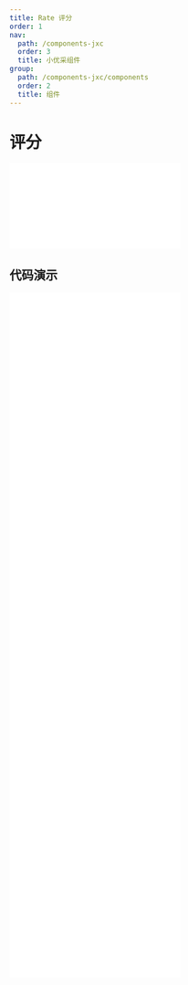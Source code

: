 ```yaml
---
title: Rate 评分
order: 1
nav:
  path: /components-jxc
  order: 3
  title: 小优采组件
group:
  path: /components-jxc/components
  order: 2
  title: 组件
---
```


# 评分

<div>
<embed src="@docs-common/rate/index.md"></embed>
</div>
        
## 代码演示

<Row gutter=8>

  <Col span=12>
    
  <div class="code-box"><embed src="@abiz-rc-jxc/rate/demo/basic-rate-jxc.md"></embed></div>
          
  <div class="code-box"><embed src="@abiz-rc-jxc/rate/demo/text-rate-jxc.md"></embed></div>
          
  <div class="code-box"><embed src="@abiz-rc-jxc/rate/demo/clear-rate-jxc.md"></embed></div>
          
  <div class="code-box"><embed src="@abiz-rc-jxc/rate/demo/character-function-rate-jxc.md"></embed></div>
          
  </Col>
          
  <Col span=12>
    
  <div class="code-box"><embed src="@abiz-rc-jxc/rate/demo/half-rate-jxc.md"></embed></div>
          
  <div class="code-box"><embed src="@abiz-rc-jxc/rate/demo/disabled-rate-jxc.md"></embed></div>
          
  <div class="code-box"><embed src="@abiz-rc-jxc/rate/demo/character-rate-jxc.md"></embed></div>
          
  </Col>
          
</Row>
        
<div><embed src="@docs-common/rate/index-api.md"></embed><div>
